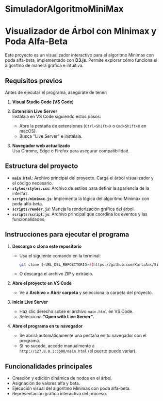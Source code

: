 # SimuladorAlgoritmoMiniMax
# Visualizador de Árbol con Minimax y Poda Alfa-Beta

Este proyecto es un visualizador interactivo para el algoritmo Minimax con poda alfa-beta, implementado con **D3.js**. Permite explorar cómo funciona el algoritmo de manera gráfica e intuitiva.

## Requisitos previos

Antes de ejecutar el programa, asegúrate de tener:

1. **Visual Studio Code (VS Code)**  

2. **Extensión Live Server**  
   Instálala en VS Code siguiendo estos pasos:
   - Abre la pestaña de extensiones (`Ctrl+Shift+X` o `Cmd+Shift+X` en macOS).
   - Busca "Live Server" e instálala.

3. **Navegador web actualizado**  
   Usa Chrome, Edge o Firefox para asegurar compatibilidad.

## Estructura del proyecto

- **`main.html`**: Archivo principal del proyecto. Carga el árbol visualizador y el código necesario.
- **`styles/styles.css`**: Archivo de estilos para definir la apariencia de la interfaz.
- **`scripts/minimax.js`**: Implementa la lógica del algoritmo Minimax con poda alfa-beta.
- **`scripts/render.js`**: Maneja la renderización gráfica del árbol.
- **`scripts/script.js`**: Archivo principal que coordina los eventos y las funcionalidades.

## Instrucciones para ejecutar el programa

1. **Descarga o clona este repositorio**
   - Usa el siguiente comando en la terminal:
     ```bash
     git clone [<URL_DEL_REPOSITORIO>](https://github.com/KarlaAns/SimuladorAlgoritmoMiniMax)
     ```
   - O descarga el archivo ZIP y extráelo.

2. **Abre el proyecto en VS Code**
   - Ve a **Archivo > Abrir carpeta** y selecciona la carpeta del proyecto.

3. **Inicia Live Server**
   - Haz clic derecho sobre el archivo `main.html` en VS Code.
   - Selecciona **"Open with Live Server"**.

4. **Abre el programa en tu navegador**
   - Se abrirá automáticamente una pestaña en tu navegador con el programa.
   - Si no sucede, accede manualmente a `http://127.0.0.1:5500/main.html` (el puerto puede variar).

## Funcionalidades principales

- Creación y edición dinámica de nodos en el árbol.
- Asignación de valores alfa y beta.
- Ejecución visual del algoritmo Minimax con poda alfa-beta.
- Representación gráfica interactiva del proceso.
